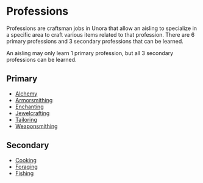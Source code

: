 # Professions

Professions are craftsman jobs in Unora that allow an aisling to specialize in a specific area to craft various items related to that profession. There are 6 primary professions and 3 secondary professions that can be learned.

An aisling may only learn 1 primary profession, but all 3 secondary professions can be learned.

## Primary

- [Alchemy](./types/primary/alchemy.md)
- [Armorsmithing](./types/primary/armorsmithing.md)
- [Enchanting](./types/primary/enchanting.md)
- [Jewelcrafting](./types/primary/jewelcrafting.md)
- [Tailoring](./types/primary/tailoring.md)
- [Weaponsmithing](./types/primary/weaponsmithing.md)

## Secondary

- [Cooking](./types/secondary/cooking.md)
- [Foraging](./types/secondary/foraging.md)
- [Fishing](./types/secondary/fishing.md)
